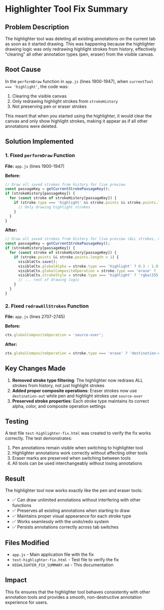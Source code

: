 # Highlighter Tool Fix Summary

## Problem Description
The highlighter tool was deleting all existing annotations on the current tab as soon as it started drawing. This was happening because the highlighter drawing logic was only redrawing highlight strokes from history, effectively "clearing" all other annotation types (pen, eraser) from the visible canvas.

## Root Cause
In the `performDraw` function in `app.js` (lines 1900-1947), when `currentTool === 'highlight'`, the code was:

1. Clearing the visible canvas
2. Only redrawing highlight strokes from `strokeHistory`
3. Not preserving pen or eraser strokes

This meant that when you started using the highlighter, it would clear the canvas and only show highlight strokes, making it appear as if all other annotations were deleted.

## Solution Implemented

### 1. Fixed `performDraw` Function
**File:** `app.js` (lines 1900-1947)

**Before:**
```javascript
// Draw all saved strokes from history for live preview
const passageKey = getCurrentStrokePassageKey();
if (strokeHistory[passageKey]) {
  for (const stroke of strokeHistory[passageKey]) {
    if (stroke.type === 'highlight' && stroke.points && stroke.points.length > 1) {
      // Only drawing highlight strokes
    }
  }
}
```

**After:**
```javascript
// Draw all saved strokes from history for live preview (ALL strokes, not just highlights)
const passageKey = getCurrentStrokePassageKey();
if (strokeHistory[passageKey]) {
  for (const stroke of strokeHistory[passageKey]) {
    if (stroke.points && stroke.points.length > 1) {
      visibleCtx.save();
      visibleCtx.globalAlpha = stroke.type === 'highlight' ? 0.3 : 1.0;
      visibleCtx.globalCompositeOperation = stroke.type === 'erase' ? 'destination-out' : 'source-over';
      visibleCtx.strokeStyle = stroke.type === 'highlight' ? 'rgba(255,255,0,0.30)' : stroke.color;
      // ... rest of drawing logic
    }
  }
}
```

### 2. Fixed `redrawAllStrokes` Function
**File:** `app.js` (lines 2707-2745)

**Before:**
```javascript
ctx.globalCompositeOperation = 'source-over';
```

**After:**
```javascript
ctx.globalCompositeOperation = stroke.type === 'erase' ? 'destination-out' : 'source-over';
```

## Key Changes Made

1. **Removed stroke type filtering**: The highlighter now redraws ALL strokes from history, not just highlight strokes
2. **Added proper composite operations**: Eraser strokes now use `destination-out` while pen and highlight strokes use `source-over`
3. **Preserved stroke properties**: Each stroke type maintains its correct alpha, color, and composite operation settings

## Testing
A test file `test-highlighter-fix.html` was created to verify the fix works correctly. The test demonstrates:

1. Pen annotations remain visible when switching to highlighter tool
2. Highlighter annotations work correctly without affecting other tools
3. Eraser marks are preserved when switching between tools
4. All tools can be used interchangeably without losing annotations

## Result
The highlighter tool now works exactly like the pen and eraser tools:
- ✅ Can draw unlimited annotations without interfering with other functions
- ✅ Preserves all existing annotations when starting to draw
- ✅ Maintains proper visual appearance for each stroke type
- ✅ Works seamlessly with the undo/redo system
- ✅ Persists annotations correctly across tab switches

## Files Modified
- `app.js` - Main application file with the fix
- `test-highlighter-fix.html` - Test file to verify the fix
- `HIGHLIGHTER_FIX_SUMMARY.md` - This documentation

## Impact
This fix ensures that the highlighter tool behaves consistently with other annotation tools and provides a smooth, non-destructive annotation experience for users. 